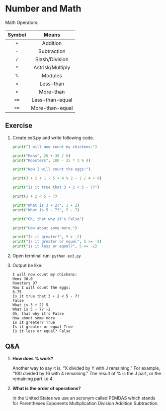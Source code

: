 # Number and Math

Math Operators:

|Symbol|Means|
|:---:|:---:|
|`+`|Addition|
|`-`|Subtraction|
|`/`|Slash/Division|
|`*`|Astrisk/Multiply|
|`%`|Modules|
|`<`|Less-than|
|`>`|More-than|
|`<=`|Less-than-equal|
|`>=`|More-than-equal|

## Exercise

1. Create ex3.py and write following code.

    ```py
    print("I will now count my chickens:")

    print("Hens", 25 + 30 / 6)
    print("Roosters", 100 - 25 * 3 % 4)

    print("Now I will count the eggs:")

    print(3 + 2 + 1 - 5 + 4 % 2 - 1 / 4 + 6)

    print("Is it true that 3 + 2 < 5 - 7?")

    print(3 + 2 < 5 - 7)

    print("What is 3 + 2?", 3 + 2)
    print("What is 5 - 7?", 5 - 7)

    print("Oh, that why it's False")

    print("How about some more.")

    print("Is it greater?", 5 > -2)
    print("Is it greater or equal", 5 >= -2)
    print("Is it less or equal?", 5 <= -2)
    ```

2. Open terminal run: `python ex3.py`

3. Output be like:

    ```
    I will now count my chickens:
    Hens 30.0
    Roosters 97
    Now I will count the eggs:
    6.75
    Is it true that 3 + 2 < 5 - 7?
    False
    What is 3 + 2? 5
    What is 5 - 7? -2
    Oh, that why it's False
    How about some more.
    Is it greater? True
    Is it greater or equal True
    Is it less or equal? False
    ```

## Q&A

1. **How does % work?**

    Another way to say it is, “X divided by Y with J remaining.” For example, “100 divided by 16 with 4 remaining.” The result of % is the J part, or the remaining part i.e 4.

2. **What is the order of operations?**

    In the United States we use an acronym called PEMDAS which stands for Parentheses Exponents Multiplication Division Addition Subtraction. 